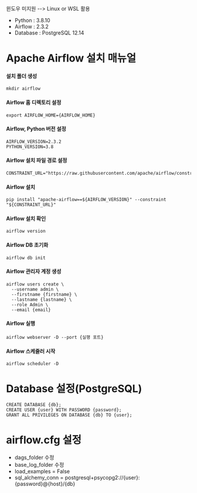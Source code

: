 윈도우 미지원 --> Linux or WSL 활용
 - Python : 3.8.10
 - Airflow : 2.3.2
 - Database : PostgreSQL 12.14

# Apache Airflow 설치 매뉴얼

#### 설치 폴더 생성
```
mkdir airflow
```

#### Airflow 홈 디렉토리 설정
```
export AIRFLOW_HOME={AIRFLOW_HOME}
```

#### Airflow, Python 버전 설정
```
AIRFLOW_VERSION=2.3.2
PYTHON_VERSION=3.8
```

#### Airflow 설치 파일 경로 설정
```
CONSTRAINT_URL="https://raw.githubusercontent.com/apache/airflow/constraints-${AIRFLOW_VERSION}/constraints-${PYTHON_VERSION}.txt"
```

#### Airflow 설치
```
pip install "apache-airflow==${AIRFLOW_VERSION}" --constraint "${CONSTRAINT_URL}"
```

#### Airflow 설치 확인
```
airflow version
```

#### Airflow DB 초기화
```
airflow db init
```

#### Airflow 관리자 계정 생성
```
airflow users create \
  --username admin \
  --firstname {firstname} \
  --lastname {lastname} \
  --role Admin \
  --email {email}
```

#### Airflow 실행
```
airflow webserver -D --port {실행 포트}
```

#### Airflow 스케줄러 시작
```
airflow scheduler -D
```

# Database 설정(PostgreSQL)
```
CREATE DATABASE {db};
CREATE USER {user} WITH PASSWORD {password};
GRANT ALL PRIVILEGES ON DATABASE {db} TO {user};
```

# airflow.cfg 설정
 - dags_folder 수정
 - base_log_folder 수정
 - load_examples = False
 - sql_alchemy_conn = postgresql+psycopg2://{user}:{password}@{host}/{db}
